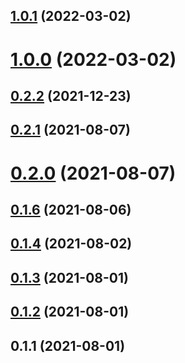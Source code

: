 ## [1.0.1](https://github.com/fayriot/just-lightbox/compare/v1.0.0...v1.0.1) (2022-03-02)



# [1.0.0](https://github.com/fayriot/just-lightbox/compare/v0.2.2...v1.0.0) (2022-03-02)



## [0.2.2](https://github.com/fayriot/just-lightbox/compare/v0.2.1...v0.2.2) (2021-12-23)



## [0.2.1](https://github.com/fayriot/just-lightbox/compare/v0.2.0...v0.2.1) (2021-08-07)



# [0.2.0](https://github.com/fayriot/just-lightbox/compare/v0.1.6...v0.2.0) (2021-08-07)



## [0.1.6](https://github.com/fayriot/just-lightbox/compare/0.1.4...v0.1.6) (2021-08-06)



## [0.1.4](https://github.com/fayriot/just-lightbox/compare/0.1.3...0.1.4) (2021-08-02)



## [0.1.3](https://github.com/fayriot/just-lightbox/compare/0.1.2...0.1.3) (2021-08-01)



## [0.1.2](https://github.com/fayriot/just-lightbox/compare/0.1.1...0.1.2) (2021-08-01)



## 0.1.1 (2021-08-01)



